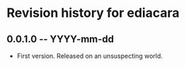 # Revision history for ediacara

## 0.0.1.0 -- YYYY-mm-dd

* First version. Released on an unsuspecting world.
